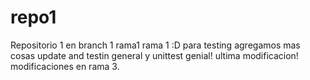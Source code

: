 # repo1
Repositorio 1
en branch 1
rama1
rama 1 :D para testing
agregamos mas cosas
update
and
testin
general
y unittest
genial!
ultima modificacion!
modificaciones en rama 3.